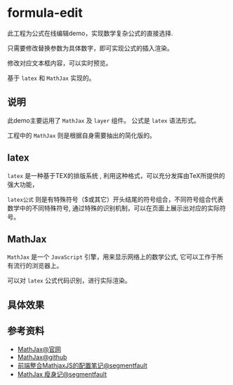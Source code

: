 # formula-edit

此工程为公式在线编辑demo，实现数学复杂公式的直接选择.

只需要修改替换参数为具体数字，即可实现公式的插入渲染。

修改对应文本框内容，可以实时预览。

基于 `latex` 和 `MathJax` 实现的。

## 说明

此demo主要运用了 `MathJax` 及 `layer` 组件。 公式是 `latex` 语法形式。

工程中的 `MathJax` 则是根据自身需要抽出的简化版的。

## latex

`latex` 是一种基于ΤΕΧ的排版系统 , 利用这种格式，可以充分发挥由TeX所提供的强大功能，

`latex公式` 则是有特殊符号（$或其它）开头结尾的符号组合，不同符号组合代表数学中的不同特殊符号, 通过特殊的识别机制，可以在页面上展示出对应的实际符号。

## MathJax

`MathJax` 是一个 `JavaScript` 引擎，用来显示网络上的数学公式, 它可以工作于所有流行的浏览器上。

可以对 `latex` 公式代码识别，进行实际渲染。

## 具体效果

## 参考资料

* [MathJax@官网](https://www.mathjax.org/)
* [MathJax@github](https://github.com/mathjax/MathJax)
* [前端整合MathjaxJS的配置笔记@segmentfault](https://segmentfault.com/a/1190000008317350)
* [MathJax 瘦身记@segmentfault](https://segmentfault.com/a/1190000003822609)